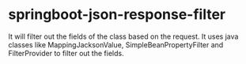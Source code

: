 # springboot-json-response-filter
It will filter out the fields of the class based on the request. It uses java classes like MappingJacksonValue, SimpleBeanPropertyFilter and FilterProvider to filter out the fields.
